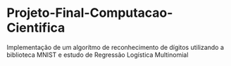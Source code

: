 # Projeto-Final-Computacao-Cientifica
Implementação de um algorítmo de reconhecimento de dígitos utilizando a biblioteca MNIST e estudo de Regressão Logística Multinomial
